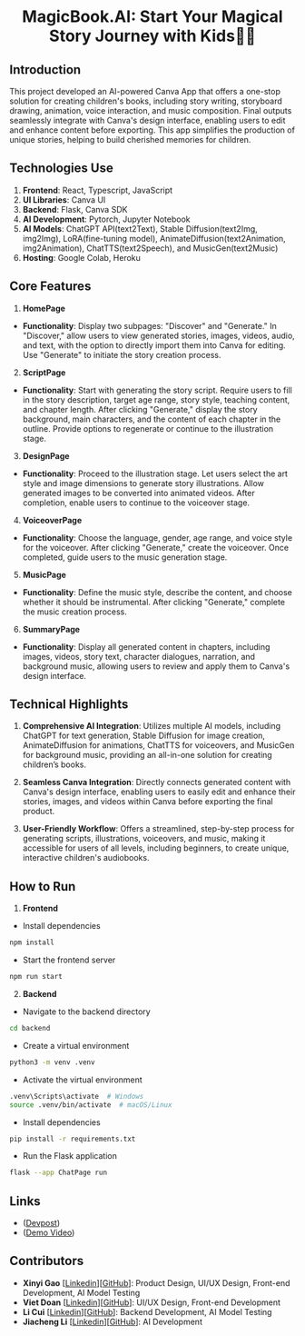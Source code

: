 <h1 align="center">MagicBook.AI: Start Your Magical Story Journey with Kids🔮🌈</h1>

## **Introduction**

This project developed an AI-powered Canva App that offers a one-stop solution for creating children's books, including story writing, storyboard drawing, animation, voice interaction, and music composition. Final outputs seamlessly integrate with Canva's design interface, enabling users to edit and enhance content before exporting. This app simplifies the production of unique stories, helping to build cherished memories for children.

## **Technologies Use**
1. **Frontend**: React, Typescript, JavaScript
2. **UI Libraries**: Canva UI
3. **Backend**: Flask, Canva SDK
4. **AI Development**: Pytorch, Jupyter Notebook
5. **AI Models**: ChatGPT API(text2Text), Stable Diffusion(text2Img, img2Img), LoRA(fine-tuning model), AnimateDiffusion(text2Animation, img2Animation), ChatTTS(text2Speech), and MusicGen(text2Music)
6. **Hosting**: Google Colab, Heroku

## **Core Features**

1. **HomePage**

- **Functionality**: Display two subpages: "Discover" and "Generate." In "Discover," allow users to view generated stories, images, videos, audio, and text, with the option to directly import them into Canva for editing. Use "Generate" to initiate the story creation process.

2. **ScriptPage**

- **Functionality**: Start with generating the story script. Require users to fill in the story description, target age range, story style, teaching content, and chapter length. After clicking "Generate," display the story background, main characters, and the content of each chapter in the outline. Provide options to regenerate or continue to the illustration stage.
  
3. **DesignPage**

- **Functionality**: Proceed to the illustration stage. Let users select the art style and image dimensions to generate story illustrations. Allow generated images to be converted into animated videos. After completion, enable users to continue to the voiceover stage.

4. **VoiceoverPage**

- **Functionality**: Choose the language, gender, age range, and voice style for the voiceover. After clicking "Generate," create the voiceover. Once completed, guide users to the music generation stage.

5. **MusicPage**

- **Functionality**: Define the music style, describe the content, and choose whether it should be instrumental. After clicking "Generate," complete the music creation process.

6. **SummaryPage**

- **Functionality**: Display all generated content in chapters, including images, videos, story text, character dialogues, narration, and background music, allowing users to review and apply them to Canva's design interface.

## Technical Highlights

1. **Comprehensive AI Integration**: Utilizes multiple AI models, including ChatGPT for text generation, Stable Diffusion for image creation, AnimateDiffusion for animations, ChatTTS for voiceovers, and MusicGen for background music, providing an all-in-one solution for creating children’s books.

2. **Seamless Canva Integration**: Directly connects generated content with Canva's design interface, enabling users to easily edit and enhance their stories, images, and videos within Canva before exporting the final product.

3. **User-Friendly Workflow**: Offers a streamlined, step-by-step process for generating scripts, illustrations, voiceovers, and music, making it accessible for users of all levels, including beginners, to create unique, interactive children's audiobooks.

## How to Run

1. **Frontend**

- Install dependencies

```bash
npm install
```

- Start the frontend server

```bash
npm run start
```

2. **Backend**

- Navigate to the backend directory

```bash
cd backend
```

- Create a virtual environment

```bash
python3 -m venv .venv
```

- Activate the virtual environment

```bash
.venv\Scripts\activate  # Windows
source .venv/bin/activate  # macOS/Linux
```

- Install dependencies

```bash
pip install -r requirements.txt
```

- Run the Flask application

```bash
flask --app ChatPage run
```

## Links

- ([Devpost](https://youtu.be/8D57UD3cWfo?si=xhHj6ELR5Tlrhy4y))
- ([Demo Video](https://youtu.be/8D57UD3cWfo?si=xhHj6ELR5Tlrhy4y))

## Contributors

- **Xinyi Gao** [[Linkedin](https://www.linkedin.com/in/xinyi-gao-cn/)][[GitHub](https://github.com/Joan-gao)]: Product Design, UI/UX Design, Front-end Development, AI Model Testing
- **Viet Doan** [[Linkedin](https://www.linkedin.com/in/viet-doan-vqd/)][[GitHub](https://github.com/viet-doan)]: UI/UX Design, Front-end Development
- **Li Cui** [[Linkedin](https://www.linkedin.com/in/li-cui-73809027b)][[GitHub](https://github.com/amandaliberaann)]: Backend Development, AI Model Testing
- **Jiacheng Li** [[Linkedin](https://www.linkedin.com/in/jiacheng-li-b17b41242/)][[GitHub](https://github.com/ljc0359)]: AI Development

